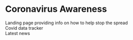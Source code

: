 # Coronavirus Awareness 
Landing page providing info on how to help stop the spread\
Covid data tracker\
Latest news